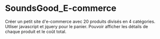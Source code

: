 # SoundsGood_E-commerce
Créer un petit site d'e-commerce avec 20 produits divisés en 4 catégories.
Utliser javascript et jquery pour le panier. Pouvoir afficher les détails de chaque produit et le coût total.
